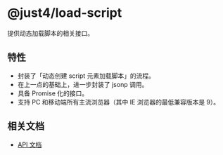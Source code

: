 # @just4/load-script

提供动态加载脚本的相关接口。

## 特性
- 封装了「动态创建 script 元素加载脚本」的流程。
- 在上一点的基础上，进一步封装了 jsonp 调用。
- 具备 Promise 化的接口。
- 支持 PC 和移动端所有主流浏览器（其中 IE 浏览器的最低兼容版本是 9）。

## 相关文档
- [API 文档](https://heeroluo.github.io/just4/load-script/index.html)
